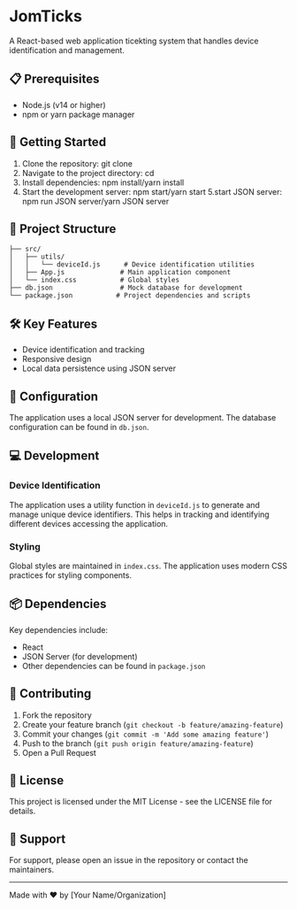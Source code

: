 # JomTicks

A React-based web application ticekting system that handles device identification and management.

## 📋 Prerequisites

- Node.js (v14 or higher)
- npm or yarn package manager

## 🚀 Getting Started

1. Clone the repository:
git clone <repository-url>
2. Navigate to the project directory:
cd <project-directory>
3. Install dependencies:
npm install/yarn install
4. Start the development server:
npm start/yarn start
5.start JSON server:
npm run JSON server/yarn JSON server

## 📁 Project Structure

```
├── src/
│   ├── utils/
│   │   └── deviceId.js      # Device identification utilities
│   ├── App.js              # Main application component
│   └── index.css           # Global styles
├── db.json                 # Mock database for development
└── package.json           # Project dependencies and scripts
```

## 🛠️ Key Features

- Device identification and tracking
- Responsive design
- Local data persistence using JSON server

## 🔧 Configuration

The application uses a local JSON server for development. The database configuration can be found in `db.json`.

## 💻 Development

### Device Identification

The application uses a utility function in `deviceId.js` to generate and manage unique device identifiers. This helps in tracking and identifying different devices accessing the application.

### Styling

Global styles are maintained in `index.css`. The application uses modern CSS practices for styling components.

## 📦 Dependencies

Key dependencies include:
- React
- JSON Server (for development)
- Other dependencies can be found in `package.json`

## 🤝 Contributing

1. Fork the repository
2. Create your feature branch (`git checkout -b feature/amazing-feature`)
3. Commit your changes (`git commit -m 'Add some amazing feature'`)
4. Push to the branch (`git push origin feature/amazing-feature`)
5. Open a Pull Request

## 📝 License

This project is licensed under the MIT License - see the LICENSE file for details.

## 🤔 Support

For support, please open an issue in the repository or contact the maintainers.

---

Made with ❤️ by [Your Name/Organization]

